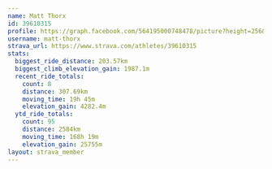 ```yaml
---
name: Matt Thorx
id: 39610315
profile: https://graph.facebook.com/564195000748478/picture?height=256&width=256
username: matt-thorx
strava_url: https://www.strava.com/athletes/39610315
stats:
  biggest_ride_distance: 203.57km
  biggest_climb_elevation_gain: 1987.1m
  recent_ride_totals:
    count: 8
    distance: 307.69km
    moving_time: 19h 45m
    elevation_gain: 4282.4m
  ytd_ride_totals:
    count: 95
    distance: 2584km
    moving_time: 168h 19m
    elevation_gain: 25755m
layout: strava_member
--- 
```


